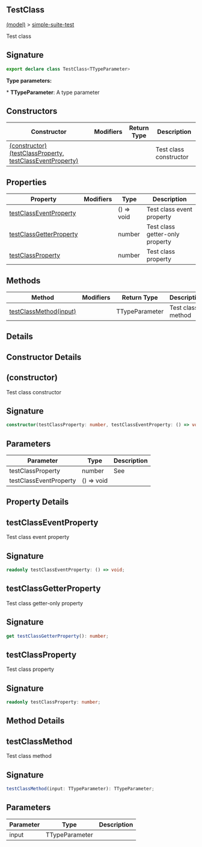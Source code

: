 
## TestClass

[(model)](/index) &gt; [simple-suite-test](/simple-suite-test)

Test class

## Signature

```typescript
export declare class TestClass<TTypeParameter> 
```
<b>Type parameters:</b> 

\* <b>TTypeParameter</b>: A type parameter


## Constructors

|  Constructor | Modifiers | Return Type | Description |
|  --- | --- | --- | --- |
|  [(constructor)(testClassProperty, testClassEventProperty)](/simple-suite-test/testclass#_constructor_-Constructor) |  |  | Test class constructor |

## Properties

|  Property | Modifiers | Type | Description |
|  --- | --- | --- | --- |
|  [testClassEventProperty](/simple-suite-test/testclass#testclasseventproperty-Property) |  | () =&gt; void | Test class event property |
|  [testClassGetterProperty](/simple-suite-test/testclass#testclassgetterproperty-Property) |  | number | Test class getter-only property |
|  [testClassProperty](/simple-suite-test/testclass#testclassproperty-Property) |  | number | Test class property |

## Methods

|  Method | Modifiers | Return Type | Description |
|  --- | --- | --- | --- |
|  [testClassMethod(input)](/simple-suite-test/testclass#testclassmethod-Method) |  | TTypeParameter | Test class method |

## Details

## Constructor Details

## (constructor)

Test class constructor

## Signature

```typescript
constructor(testClassProperty: number, testClassEventProperty: () => void);
```

## Parameters

|  Parameter | Type | Description |
|  --- | --- | --- |
|  testClassProperty | number | See  |
|  testClassEventProperty | () =&gt; void |  |

## Property Details

## testClassEventProperty

Test class event property

## Signature

```typescript
readonly testClassEventProperty: () => void;
```

## testClassGetterProperty

Test class getter-only property

## Signature

```typescript
get testClassGetterProperty(): number;
```

## testClassProperty

Test class property

## Signature

```typescript
readonly testClassProperty: number;
```

## Method Details

## testClassMethod

Test class method

## Signature

```typescript
testClassMethod(input: TTypeParameter): TTypeParameter;
```

## Parameters

|  Parameter | Type | Description |
|  --- | --- | --- |
|  input | TTypeParameter |  |

